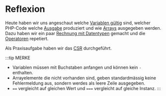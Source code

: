 # Reflexion

Heute haben wir uns angeschaut welche [Variablen gültig](./auftrag#11-welche-variablen-sind-gültig) sind, welcher PHP-Code welche [Ausgabe](./auftrag#12-ausgaben) produziert und wie [Arrays](./auftrag#13-arrays) ausgegeben werden. Dazu haben wir ein paar [Rechnung mit Datentypen](./auftrag#14-mathe-und-datentypen) gemacht und die [Operatoren](./auftrag#15-operatoren) repetiert.

Als Praxisaufgabe haben wir das [CSR](./auftrag#2-csr) durchgeführt.

:::tip MERKE
- Variablen müssen mit Buchstaben anfangen und können kein `-` enthalten.
- Arrayelemente die nicht vorhanden sind, geben standardmässig keine Fehlermeldung aus, sondern werdes als leere Zeile ausgegeben.
- `==` vergleicht auf gleichen Wert und `===` vergleicht auf gleiche Instanz.
:::